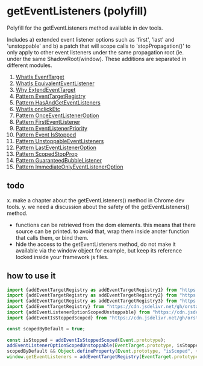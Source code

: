 # getEventListeners (polyfill)

Polyfill for the getEventListeners method available in dev tools. 

Includes a) extended event listener options such as 'first', 'last' and 'unstoppable' and b) a patch that will scope calls to 'stopPropagation()' to only apply to other event listeners under the same propagation root (ie. under the same ShadowRoot/window). These additions are separated in different modules.

1. [WhatIs EventTarget](1_WhatIs_EventTarget.md)
1. [WhatIs EquivalentEventListener](2_WhatIs_EquivalentEventListener.md)
1. [Why ExtendEventTarget](3_Why_ExtendEventTarget.md)
1. [Pattern EventTargetRegistry](4_Pattern_EventTargetRegistry.md)
1. [Pattern HasAndGetEventListeners](5_Pattern_HasAndGetEventListeners.md)
1. [WhatIs onclickEtc](5b_WhatIs_onclickEtc.md)
1. [Pattern OnceEventListenerOption](6_Pattern_OnceEventListenerOption.md)
1. [Pattern FirstEventListener](7_Pattern_FirstEventListener.md)
1. [Pattern EventListenerPriority](8_Pattern_EventListenerPriority.md)
1. [Pattern Event IsStopped](9_Pattern_Event_IsStopped.md)
1. [Pattern UnstoppableEventListeners](10_Pattern_UnstoppableEventListeners.md)
1. [Pattern LastEventListenerOption](12_Pattern_LastEventListenerOption.md)
1. [Pattern ScopedStopProp](13_Pattern_ScopedStopProp.md)
1. [Pattern GuaranteedBubbleListener](14_Pattern_GuaranteedBubbleListener.md)
1. [Pattern ImmediateOnlyEventListenerOption](15_Pattern_ImmediateOnlyEventListenerOption.md)

## todo 

x. make a chapter about the getEventListeners() method in Chrome dev tools.
y. we need a discussion about the safety of the getEventListeners() method. 
* functions can be retrieved from the dom elements. this means that there source can be printed. to avoid that, wrap them inside anoter function that calls them, or bind them.
* hide the access to the getEventListeners method, do not make it available via the window object for example, but keep its reference locked inside your framework js files.

## how to use it

```javascript
import {addEventTargetRegistry as addEventTargetRegistry1} from "https://cdn.jsdelivr.net/gh/orstavik/getEventListeners@1/src/getEventListeners.js";
import {addEventTargetRegistry as addEventTargetRegistry2} from "https://cdn.jsdelivr.net/gh/orstavik/getEventListeners@1/src/getEventListeners_once.js";
import {addEventTargetRegistry as addEventTargetRegistry3} from "https://cdn.jsdelivr.net/gh/orstavik/getEventListeners@1/src/getEventListeners_once_last.js";
import {addEventTargetRegistry} from "https://cdn.jsdelivr.net/gh/orstavik/getEventListeners@1/src/getEventListeners_once_last_first.js";
import {addEventListenerOptionScopedUnstoppable} from "https://cdn.jsdelivr.net/gh/orstavik/getEventListeners@1/src/EventListenersOptionUnstoppableScoped.js";
import {addEventIsStoppedScoped} from "https://cdn.jsdelivr.net/gh/orstavik/getEventListeners@1/src/ScopedStopPropagation.js";

const scopedByDefault = true;
  
const isStopped = addEventIsStoppedScoped(Event.prototype);
addEventListenerOptionScopedUnstoppable(EventTarget.prototype, isStopped);
scopedByDefault && Object.defineProperty(Event.prototype, "isScoped", {value: true});
window.getEventListeners = addEventTargetRegistry(EventTarget.prototype);
```